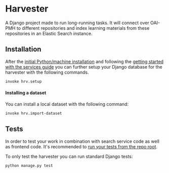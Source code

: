 Harvester
=========

A Django project made to run long-running tasks.
It will connect over OAI-PMH to different repositories and index learning materials from these repositories
in an Elastic Search instance.


Installation
------------

After the [initial Python/machine installation](../README.md#installation)
and following the [getting started with the services guide](../README.md#getting-started)
you can further setup your Django database for the harvester with the following commands.

```bash
invoke hrv.setup
```

#### Installing a dataset

You can install a local dataset with the following command:

```bash
invoke hrv.import-dataset
```


Tests
-----

In order to test your work in combination with search service code as well as frontend code.
It's recommended to [run your tests from the repo root](../README.md#tests).

To only test the harvester you can run standard Django tests:

```bash
python manage.py test
```
